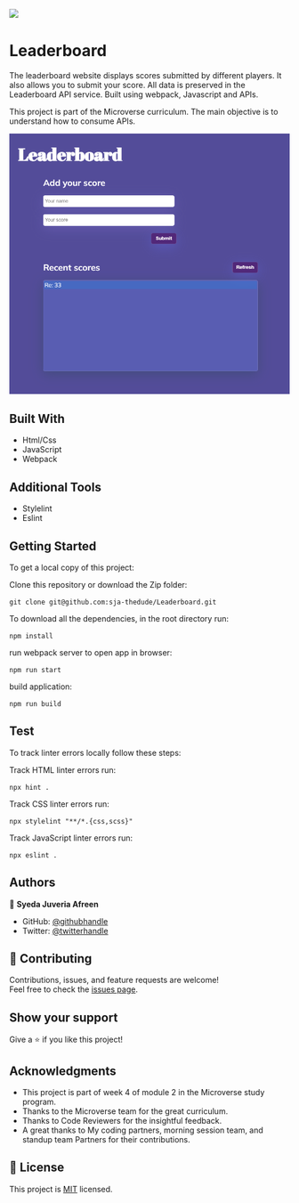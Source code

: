 ![](https://img.shields.io/badge/Microverse-blueviolet)

# Leaderboard

The leaderboard website displays scores submitted by different players. It also allows you to submit your score. All data is preserved in the Leaderboard API service. Built using webpack, Javascript and APIs.

This project is part of the Microverse curriculum. The main objective is to understand how to consume APIs.

![screenshot](./screenshot.png)

## Built With

- Html/Css
- JavaScript
- Webpack

## Additional Tools

- Stylelint
- Eslint

## Getting Started

To get a local copy of this project:

Clone this repository or download the Zip folder:
```
git clone git@github.com:sja-thedude/Leaderboard.git
```  
To download all the dependencies, in the root directory run:
```
npm install
```
run webpack server to open app in browser:
```
npm run start
```

build application:
```
npm run build
```

## Test
To track linter errors locally follow these steps:  

Track HTML linter errors run:
```
npx hint .
```
Track CSS linter errors run:
```
npx stylelint "**/*.{css,scss}"
```
Track JavaScript linter errors run:
```
npx eslint .
```

## Authors

👤 **Syeda Juveria Afreen**

- GitHub: [@githubhandle](https://github.com/sja-thedude)
- Twitter: [@twitterhandle](https://twitter.com/sja_thedude)


## 🤝 Contributing

Contributions, issues, and feature requests are welcome!  
Feel free to check the [issues page](https://github.com/sja-thedude/Leaderboard/issues).


## Show your support

Give a ⭐️ if you like this project!

## Acknowledgments

- This project is part of week 4 of module 2 in the Microverse study program.
- Thanks to the Microverse team for the great curriculum.
- Thanks to Code Reviewers for the insightful feedback.
- A great thanks to My coding partners, morning session team, and standup team Partners for their contributions.

## 📝 License

This project is [MIT](./MIT.md) licensed.

